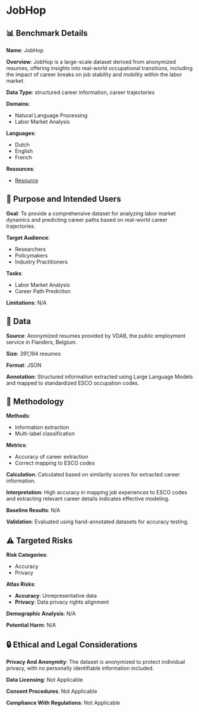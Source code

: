 # JobHop

## 📊 Benchmark Details

**Name**: JobHop

**Overview**: JobHop is a large-scale dataset derived from anonymized resumes, offering insights into real-world occupational transitions, including the impact of career breaks on job stability and mobility within the labor market.

**Data Type**: structured career information, career trajectories

**Domains**:
- Natural Language Processing
- Labor Market Analysis

**Languages**:
- Dutch
- English
- French

**Resources**:
- [Resource](https://huggingface.co/datasets/aida-ugent/JobHop)

## 🎯 Purpose and Intended Users

**Goal**: To provide a comprehensive dataset for analyzing labor market dynamics and predicting career paths based on real-world career trajectories.

**Target Audience**:
- Researchers
- Policymakers
- Industry Practitioners

**Tasks**:
- Labor Market Analysis
- Career Path Prediction

**Limitations**: N/A

## 💾 Data

**Source**: Anonymized resumes provided by VDAB, the public employment service in Flanders, Belgium.

**Size**: 391,194 resumes

**Format**: JSON

**Annotation**: Structured information extracted using Large Language Models and mapped to standardized ESCO occupation codes.

## 🔬 Methodology

**Methods**:
- Information extraction
- Multi-label classification

**Metrics**:
- Accuracy of career extraction
- Correct mapping to ESCO codes

**Calculation**: Calculated based on similarity scores for extracted career information.

**Interpretation**: High accuracy in mapping job experiences to ESCO codes and extracting relevant career details indicates effective modeling.

**Baseline Results**: N/A

**Validation**: Evaluated using hand-annotated datasets for accuracy testing.

## ⚠️ Targeted Risks

**Risk Categories**:
- Accuracy
- Privacy

**Atlas Risks**:
- **Accuracy**: Unrepresentative data
- **Privacy**: Data privacy rights alignment

**Demographic Analysis**: N/A

**Potential Harm**: N/A

## 🔒 Ethical and Legal Considerations

**Privacy And Anonymity**: The dataset is anonymized to protect individual privacy, with no personally identifiable information included.

**Data Licensing**: Not Applicable

**Consent Procedures**: Not Applicable

**Compliance With Regulations**: Not Applicable
